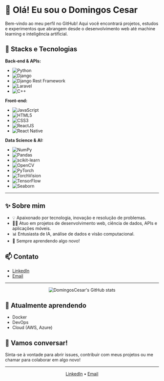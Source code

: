 # 👋 Olá! Eu sou o Domingos Cesar

Bem-vindo ao meu perfil no GitHub! Aqui você encontrará projetos, estudos e experimentos que abrangem desde o desenvolvimento web até machine learning e inteligência artificial.

## 🚀 Stacks e Tecnologias

**Back-end & APIs:**
- ![Python](https://img.shields.io/badge/-Python-3776AB?style=flat&logo=python&logoColor=white)
- ![Django](https://img.shields.io/badge/-Django-092E20?style=flat&logo=django&logoColor=white)
- ![Django Rest Framework](https://img.shields.io/badge/-Django%20Rest%20Framework-092E20?style=flat&logo=django&logoColor=red)
- ![Laravel](https://img.shields.io/badge/-Laravel-FF2D20?style=flat&logo=laravel&logoColor=white)
- ![C++](https://img.shields.io/badge/-C++-00599C?style=flat&logo=c%2B%2B&logoColor=white)

**Front-end:**
- ![JavaScript](https://img.shields.io/badge/-JavaScript-F7DF1E?style=flat&logo=javascript&logoColor=black)
- ![HTML5](https://img.shields.io/badge/-HTML5-E34F26?style=flat&logo=html5&logoColor=white)
- ![CSS3](https://img.shields.io/badge/-CSS3-1572B6?style=flat&logo=css3&logoColor=white)
- ![ReactJS](https://img.shields.io/badge/-React-20232A?style=flat&logo=react&logoColor=61DAFB)
- ![React Native](https://img.shields.io/badge/-React%20Native-20232A?style=flat&logo=react&logoColor=61DAFB)

**Data Science & AI:**
- ![NumPy](https://img.shields.io/badge/-NumPy-013243?style=flat&logo=numpy&logoColor=white)
- ![Pandas](https://img.shields.io/badge/-Pandas-150458?style=flat&logo=pandas&logoColor=white)
- ![scikit-learn](https://img.shields.io/badge/-Scikit--learn-F7931E?style=flat&logo=scikit-learn&logoColor=white)
- ![OpenCV](https://img.shields.io/badge/-OpenCV-5C3EE8?style=flat&logo=opencv&logoColor=white)
- ![PyTorch](https://img.shields.io/badge/-PyTorch-EE4C2C?style=flat&logo=pytorch&logoColor=white)
- ![TorchVision](https://img.shields.io/badge/-TorchVision-EE4C2C?style=flat&logo=pytorch&logoColor=white)
- ![TensorFlow](https://img.shields.io/badge/-TensorFlow-FF6F00?style=flat&logo=tensorflow&logoColor=white)
- ![Seaborn](https://img.shields.io/badge/-Seaborn-005571?style=flat&logo=python&logoColor=white)

---

## ✨ Sobre mim

- 💡 Apaixonado por tecnologia, inovação e resolução de problemas.
- 👨‍💻 Atuo em projetos de desenvolvimento web, ciência de dados, APIs e aplicações móveis.
- 📊 Entusiasta de IA, análise de dados e visão computacional.
- 🌱 Sempre aprendendo algo novo!

## 📫 Contato

- [LinkedIn](https://www.linkedin.com/in/domingos-cesar-43178731b)
- [Email](mailto:domingoscesar2001@gmail.com)

---

<p align="center">
  <img src="https://github-readme-stats.vercel.app/api?username=DomingosCesar&show_icons=true&theme=radical" alt="DomingosCesar's GitHub stats"/>
</p>

## 🌱 Atualmente aprendendo
- Docker
- DevOps
- Cloud (AWS, Azure)

## 💬 Vamos conversar!
Sinta-se à vontade para abrir issues, contribuir com meus projetos ou me chamar para colaborar em algo novo!

---

<p align="center">
  <a href="https://www.linkedin.com/in/domingos-cesar-43178731b">LinkedIn</a> •
  <a href="mailto:domingoscesar2001@gmail.com">Email</a>
</p>
